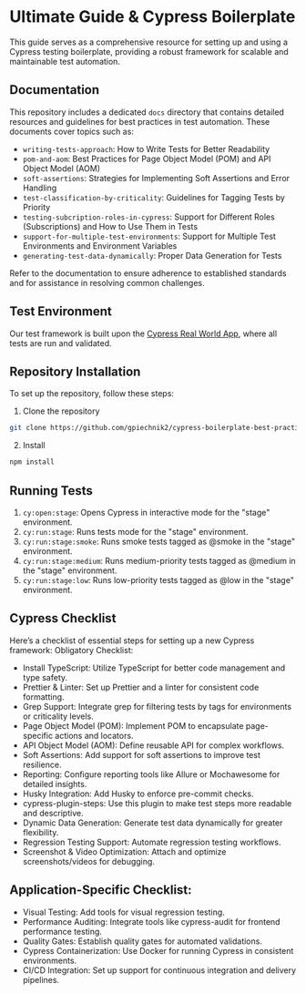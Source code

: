 # Ultimate Guide & Cypress Boilerplate

This guide serves as a comprehensive resource for setting up and using a Cypress testing boilerplate, providing a robust framework for scalable and maintainable test automation.

## Documentation

This repository includes a dedicated `docs` directory that contains detailed resources and guidelines for best practices in test automation. These documents cover topics such as:

- `writing-tests-approach`: How to Write Tests for Better Readability
- `pom-and-aom`: Best Practices for Page Object Model (POM) and API Object Model (AOM)
- `soft-assertions`: Strategies for Implementing Soft Assertions and Error Handling
- `test-classification-by-criticality`: Guidelines for Tagging Tests by Priority
- `testing-subcription-roles-in-cypress`: Support for Different Roles (Subscriptions) and How to Use Them in Tests
- `support-for-multiple-test-environments`: Support for Multiple Test Environments and Environment Variables
- `generating-test-data-dynamically`: Proper Data Generation for Tests

Refer to the documentation to ensure adherence to established standards and for assistance in resolving common challenges.

## Test Environment

Our test framework is built upon the [Cypress Real World App](https://github.com/cypress-io/cypress-realworld-app), where all tests are run and validated.

## Repository Installation

To set up the repository, follow these steps:

1. Clone the repository

```bash
git clone https://github.com/gpiechnik2/cypress-boilerplate-best-practices
```

2. Install

```bash
npm install
```

## Running Tests

1. `cy:open:stage`: Opens Cypress in interactive mode for the "stage" environment.
2. `cy:run:stage`: Runs tests mode for the "stage" environment.
3. `cy:run:stage:smoke`: Runs smoke tests tagged as @smoke in the "stage" environment.
4. `cy:run:stage:medium`: Runs medium-priority tests tagged as @medium in the "stage" environment.
5. `cy:run:stage:low`: Runs low-priority tests tagged as @low in the "stage" environment.

## Cypress Checklist

Here’s a checklist of essential steps for setting up a new Cypress framework:
Obligatory Checklist:

- Install TypeScript: Utilize TypeScript for better code management and type safety.
- Prettier & Linter: Set up Prettier and a linter for consistent code formatting.
- Grep Support: Integrate grep for filtering tests by tags for environments or criticality levels.
- Page Object Model (POM): Implement POM to encapsulate page-specific actions and locators.
- API Object Model (AOM): Define reusable API for complex workflows.
- Soft Assertions: Add support for soft assertions to improve test resilience.
- Reporting: Configure reporting tools like Allure or Mochawesome for detailed insights.
- Husky Integration: Add Husky to enforce pre-commit checks.
- cypress-plugin-steps: Use this plugin to make test steps more readable and descriptive.
- Dynamic Data Generation: Generate test data dynamically for greater flexibility.
- Regression Testing Support: Automate regression testing workflows.
- Screenshot & Video Optimization: Attach and optimize screenshots/videos for debugging.

## Application-Specific Checklist:

- Visual Testing: Add tools for visual regression testing.
- Performance Auditing: Integrate tools like cypress-audit for frontend performance testing.
- Quality Gates: Establish quality gates for automated validations.
- Cypress Containerization: Use Docker for running Cypress in consistent environments.
- CI/CD Integration: Set up support for continuous integration and delivery pipelines.
